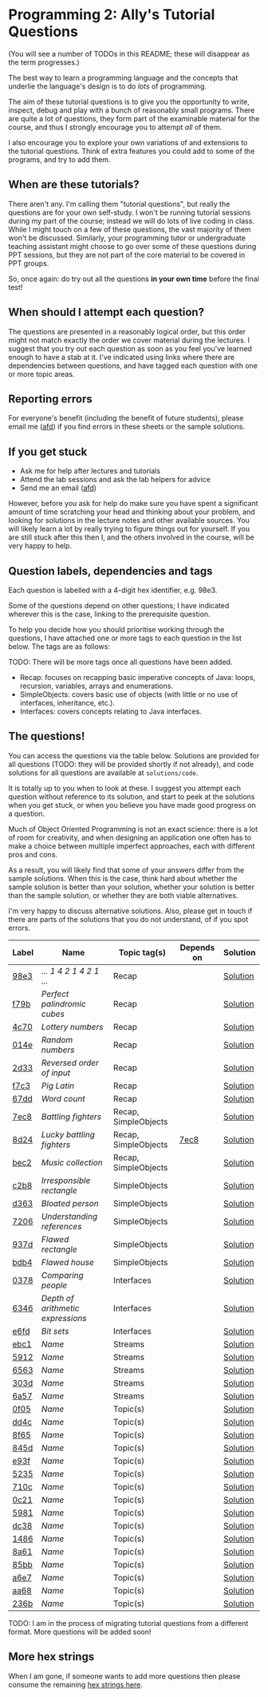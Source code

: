 # Programming 2: Ally's Tutorial Questions

(You will see a number of TODOs in this README; these will disappear as the term progresses.)

The best way to learn a programming language and the concepts that underlie the language's design is to do *lots* of programming.

The aim of these tutorial questions is to give you the opportunity to write, inspect, debug and play with a bunch of reasonably small programs.  There are quite a lot of questions, they form part of the examinable material for the course, and thus I strongly encourage you to attempt *all* of them.

I also encourage you to explore your own variations of and extensions to the tutorial questions.  Think of extra features you could add to some
of the programs, and try to add them.

## When are these tutorials?

There aren't any.  I'm calling them "tutorial questions", but really the questions are for your own self-study.  I won't be running tutorial sessions during my part of the course; instead we will do lots of live coding in class.  While I might touch on a few of these questions, the vast majority of them won't be discussed.  Similarly, your programming tutor or undergraduate teaching assistant might choose to go over some of these questions during PPT sessions, but they are not part of the core material to be covered in PPT groups.

So, once again: do try out all the questions **in your own time** before the final test!

## When should I attempt each question?

The questions are presented in a reasonably logical order, but this order might not match exactly the order we cover material during the lectures.  I suggest that you try out each question as soon as you feel you've learned enough to have a stab at it.  I've indicated using links where there are dependencies between questions, and have tagged each question with one or more topic areas.

## Reporting errors

For everyone's benefit (including the benefit of future students), please email me ([afd](mailto:afd@ic.ac.uk)) if you find errors in these sheets or the sample solutions.

## If you get stuck

* Ask me for help after lectures and tutorials
* Attend the lab sessions and ask the lab helpers for advice
* Send me an email ([afd](mailto:afd@ic.ac.uk))

However, before you ask for help do make sure you have spent a significant
amount of time scratching your head and thinking about your problem, and looking for solutions in the lecture notes
and other available sources.  You will likely learn a lot by really trying to figure things out for yourself.
If you are still stuck after this then I, and the others involved in the course, will be very happy to help.

## Question labels, dependencies and tags

Each question is labelled with a 4-digit hex identifier, e.g. 98e3.

Some of the questions depend on other questions; I have indicated wherever this is the case, linking to the prerequisite question.

To help you decide how you should prioritise working through the questions, I have attached one or more tags to each question in the list below.  The tags are as follows:

TODO: There will be more tags once all questions have been added.

* Recap: focuses on recapping basic imperative concepts of Java: loops, recursion, variables, arrays and enumerations.
* SimpleObjects: covers basic use of objects (with little or no use of interfaces, inheritance, etc.).
* Interfaces: covers concepts relating to Java interfaces.

## The questions!

You can access the questions via the table below.  Solutions are provided for all questions (TODO: they will be provided shortly if not already), and code solutions for all questions are available at ```solutions/code```.  

It is totally up to you when to look at these.  I suggest you attempt each question without reference to its solution, and start to peek at the solutions when you get stuck, or when you believe you have made good progress on a question.

Much of Object Oriented Programming is not an exact science: there is a lot of room for creativity, and when designing an application one often has to make a choice between multiple imperfect approaches, each with different pros and cons.

As a result, you will likely find that some of your answers differ from the sample solutions.  When this is the case, think hard about whether the sample solution is better than your solution, whether your solution is better than the sample solution, or whether they are both viable alternatives.

I'm very happy to discuss alternative solutions.  Also, please get in touch if there are parts of the solutions that you do not understand, of if you spot errors.


| Label                     | Name                              | Topic tag(s)            | Depends on  | Solution |
|---------------------------|-----------------------------------|-------------------------|-------------|----------|
| [98e3](questions/98e3.md) | *... 1 4 2 1 4 2 1 ...*           | Recap                   |             | [Solution](solutions/98e3.md) |
| [f79b](questions/f79b.md) | *Perfect palindromic cubes*       | Recap                   |             | [Solution](solutions/f79b.md) |
| [4c70](questions/4c70.md) | *Lottery numbers*                 | Recap                   |             | [Solution](solutions/4c70.md) |
| [014e](questions/014e.md) | *Random numbers*                  | Recap                   |             | [Solution](solutions/014e.md) |
| [2d33](questions/2d33.md) | *Reversed order of input*         | Recap                   |             | [Solution](solutions/2d33.md) |
| [f7c3](questions/f7c3.md) | *Pig Latin*                       | Recap                   |             | [Solution](solutions/f7c3.md) |
| [67dd](questions/67dd.md) | *Word count*                      | Recap                   |             | [Solution](solutions/67dd.md) |
| [7ec8](questions/7ec8.md) | *Battling fighters*               | Recap, SimpleObjects    |             | [Solution](solutions/7ec8.md) |
| [8d24](questions/8d24.md) | *Lucky battling fighters*         | Recap, SimpleObjects    | [7ec8](questions/7ec8.md) | [Solution](solutions/8d24.md) |
| [bec2](questions/bec2.md) | *Music collection*                | Recap, SimpleObjects    |             | [Solution](solutions/bec2.md) |
| [c2b8](questions/c2b8.md) | *Irresponsible rectangle*         | SimpleObjects           |             | [Solution](solutions/c2b8.md) |
| [d363](questions/d363.md) | *Bloated person*                  | SimpleObjects           |             | [Solution](solutions/d363.md) |
| [7206](questions/7206.md) | *Understanding references*        | SimpleObjects           |             | [Solution](solutions/7206.md) |
| [937d](questions/937d.md) | *Flawed rectangle*                | SimpleObjects           |             | [Solution](solutions/937d.md) |
| [bdb4](questions/bdb4.md) | *Flawed house*                    | SimpleObjects           |             | [Solution](solutions/bdb4.md) |
| [0378](questions/0378.md) | *Comparing people*                | Interfaces              |             | [Solution](solutions/0378.md) |
| [6346](questions/6346.md) | *Depth of arithmetic expressions* | Interfaces              |             | [Solution](solutions/6346.md) |
| [e6fd](questions/e6fd.md) | *Bit sets*                        | Interfaces              |             | [Solution](solutions/e6fd.md) |
| [ebc1](questions/ebc1.md) | *Name*                        | Streams              |             | [Solution](solutions/ebc1.md) |
| [5912](questions/5912.md) | *Name*                        | Streams              |             | [Solution](solutions/5912.md) |
| [6563](questions/6563.md) | *Name*                        | Streams              |             | [Solution](solutions/6563.md) |
| [303d](questions/303d.md) | *Name*                        | Streams              |             | [Solution](solutions/303d.md) |
| [6a57](questions/6a57.md) | *Name*                        | Streams              |             | [Solution](solutions/6a57.md) |
| [0f05](questions/0f05.md) | *Name*                        | Topic(s)              |             | [Solution](solutions/0f05.md) |
| [dd4c](questions/dd4c.md) | *Name*                        | Topic(s)              |             | [Solution](solutions/dd4c.md) |
| [8f65](questions/8f65.md) | *Name*                        | Topic(s)              |             | [Solution](solutions/8f65.md) |
| [845d](questions/845d.md) | *Name*                        | Topic(s)              |             | [Solution](solutions/845d.md) |
| [e93f](questions/e93f.md) | *Name*                        | Topic(s)              |             | [Solution](solutions/e93f.md) |
| [5235](questions/5235.md) | *Name*                        | Topic(s)              |             | [Solution](solutions/5235.md) |
| [710c](questions/710c.md) | *Name*                        | Topic(s)              |             | [Solution](solutions/710c.md) |
| [0c21](questions/0c21.md) | *Name*                        | Topic(s)              |             | [Solution](solutions/0c21.md) |
| [5981](questions/5981.md) | *Name*                        | Topic(s)              |             | [Solution](solutions/5981.md) |
| [dc38](questions/dc38.md) | *Name*                        | Topic(s)              |             | [Solution](solutions/dc38.md) |
| [1486](questions/1486.md) | *Name*                        | Topic(s)              |             | [Solution](solutions/1486.md) |
| [8a61](questions/8a61.md) | *Name*                        | Topic(s)              |             | [Solution](solutions/8a61.md) |
| [85bb](questions/85bb.md) | *Name*                        | Topic(s)              |             | [Solution](solutions/85bb.md) |
| [a6e7](questions/a6e7.md) | *Name*                        | Topic(s)              |             | [Solution](solutions/a6e7.md) |
| [aa68](questions/aa68.md) | *Name*                        | Topic(s)              |             | [Solution](solutions/aa68.md) |
| [236b](questions/236b.md) | *Name*                        | Topic(s)              |             | [Solution](solutions/236b.md) |

TODO: I am in the process of migrating tutorial questions from a different format.  More questions will be added soon!


## More hex strings

When I am gone, if someone wants to add more questions then please consume the remaining [hex strings here](questions/hex_strings.md). 

